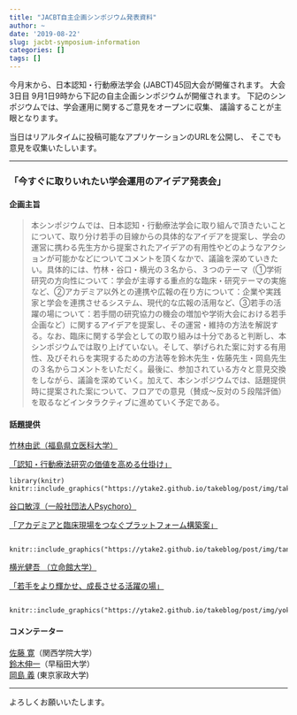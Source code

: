 ```yaml
---
title: "JACBT自主企画シンポジウム発表資料"
author: ~
date: '2019-08-22'
slug: jacbt-symposium-information
categories: []
tags: []
---
```




今月末から、日本認知・行動療法学会 (JABCT)45回大会が開催されます。
大会3日目 9月1日9時から下記の自主企画シンポジウムが開催されます。
下記のシンポジウムでは、学会運用に関するご意見をオープンに収集、
議論することが主眼となります。  

当日はリアルタイムに投稿可能なアプリケーションのURLを公開し、
そこでも意見を収集いたしいます。


-----

### 「今すぐに取りいれたい学会運用のアイデア発表会」

#### 企画主旨

> 本シンポジウムでは、日本認知・行動療法学会に取り組んで頂きたいことについて、取り分け若手の目線からの具体的なアイデアを提案し、学会の運営に携わる先生方から提案されたアイデアの有用性やどのようなアクションが可能かなどについてコメントを頂くなかで、議論を深めていきたい。具体的には、竹林・谷口・横光の３名から、３つのテーマ（①学術研究の方向性について：学会が主導する重点的な臨床・研究テーマの実施など、②アカデミア以外との連携や広報の在り方について：企業や実践家と学会を連携させるシステム、現代的な広報の活用など、③若手の活躍の場について：若手間の研究協力の機会の増加や学術大会における若手企画など）に関するアイデアを提案し、その運営・維持の方法を解説する。なお、臨床に関する学会としての取り組みは十分であると判断し、本シンポジウムでは取り上げていない。そして、挙げられた案に対する有用性、及びそれらを実現するための方法等を鈴木先生・佐藤先生・岡島先生の３名からコメントをいただく。最後に、参加されている方々と意見交換をしながら、議論を深めていく。加えて、本シンポジウムでは、話題提供時に提案された案について、フロアでの意見（賛成～反対の５段階評価）を取るなどインタラクティブに進めていく予定である。

#### 話題提供

[竹林由武（福島県立医科大学）  ](https://ytake2.github.io/Rsite/_site/index.html)  

[「認知・行動療法研究の価値を高める仕掛け」](https://ytake2.github.io/takeblog/post/img/takebayashi.pdf)  
  
  
```{r, echo=F,out.width = "400px"}
library(knitr)
knitr::include_graphics("https://ytake2.github.io/takeblog/post/img/takebayashiTp.png")
```

[谷口敏淳（一般社団法人Psychoro）](https://psychoro.org/)  

[「アカデミアと臨床現場をつなぐプラットフォーム構築案」](https://ytake2.github.io/takeblog/post/img/taniguchi.pdf)  
  
  
```{r, echo=F,out.width = "400px"}

knitr::include_graphics("https://ytake2.github.io/takeblog/post/img/taniguchiTp.png")
```

[横光健吾 （立命館大学）](https://psychoro.org/)  

[「若手をより輝かせ、成長させる活躍の場」](https://ytake2.github.io/takeblog/post/img/yokomitsu.pdf)  


```{r, echo=F, out.width = "400px"}

knitr::include_graphics("https://ytake2.github.io/takeblog/post/img/yokomitsuTp.png")
```


  


#### コメンテーター

[佐藤 寛](http://psysci.kwansei.ac.jp/faculty/sato-hiroshi/)（関西学院大学）  
[鈴木伸一](http://www.f.waseda.jp/ssuzuki/)（早稲田大学）  
[岡島 義](https://behavioral-sleep-sciences-lab.jimdofree.com/) (東京家政大学)  


-----

よろしくお願いいたします。  


